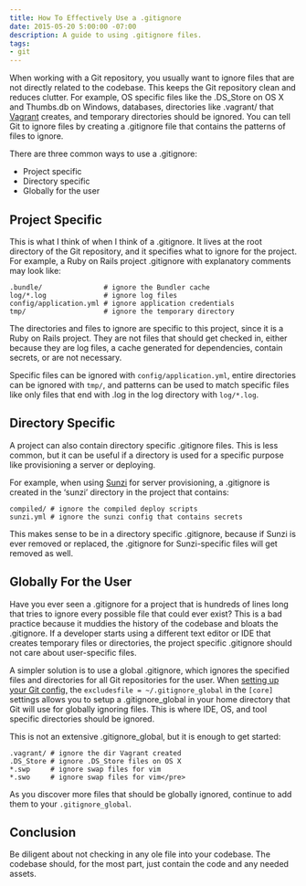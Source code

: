 ```yaml
---
title: How To Effectively Use a .gitignore
date: 2015-05-20 5:00:00 -07:00
description: A guide to using .gitignore files.
tags:
- git
---
```


When working with a Git repository, you usually want to ignore files
that are not directly related to the codebase. This keeps the Git
repository clean and reduces clutter. For example, OS specific files
like the .DS_Store on OS X and Thumbs.db on Windows, databases,
directories like .vagrant/ that [Vagrant](https://www.vagrantup.com/)
creates, and temporary directories should be ignored. You can tell Git
to ignore files by creating a .gitignore file that contains the patterns
of files to ignore.

There are three common ways to use a .gitignore:

*   Project specific
* Directory specific
* Globally for the user

## Project Specific

This is what I think of when I think of a .gitignore. It lives at the
root directory of the Git repository, and it specifies what to ignore
for the project. For example, a Ruby on Rails project .gitignore with
explanatory comments may look like:

~~~
.bundle/               # ignore the Bundler cache
log/*.log              # ignore log files
config/application.yml # ignore application credentials
tmp/                   # ignore the temporary directory
~~~

The directories and files to ignore are specific to this project, since
it is a Ruby on Rails project. They are not files that should get
checked in, either because they are log files, a cache generated for
dependencies, contain secrets, or are not necessary.

Specific files can be ignored with `config/application.yml`, entire
directories can be ignored with `tmp/`, and patterns can be used to
match specific files like only files that end with .log in the log
directory with `log/*.log`.

## Directory Specific

A project can also contain directory specific .gitignore files. This is
less common, but it can be useful if a directory is used for a specific
purpose like provisioning a server or deploying.

For example, when using [Sunzi](https://github.com/kenn/sunzi) for
server provisioning, a .gitignore is created in the ‘sunzi’ directory in
the project that contains:

~~~
compiled/ # ignore the compiled deploy scripts
sunzi.yml # ignore the sunzi config that contains secrets
~~~

This makes sense to be in a directory specific .gitignore, because if
Sunzi is ever removed or replaced, the .gitignore for Sunzi-specific
files will get removed as well.

## Globally For the User

Have you ever seen a .gitignore for a project that is hundreds of lines
long that tries to ignore every possible file that could ever exist?
This is a bad practice because it muddies the history of the codebase
and bloats the .gitignore. If a developer starts using a different text
editor or IDE that creates temporary files or directories, the project
specific .gitignore should not care about user-specific files.

A simpler solution is to use a global .gitignore, which ignores the
specified files and directories for all Git repositories for the user.
When [setting up your Git config,](/a-simple-git-config)
the `excludesfile = ~/.gitignore_global` in the `[core]` settings allows
you to setup a .gitignore_global in your home directory that Git will
use for globally ignoring files. This is where IDE, OS, and tool
specific directories should be ignored.

This is not an extensive .gitignore_global, but it is enough to get
started:

~~~
.vagrant/ # ignore the dir Vagrant created
.DS_Store # ignore .DS_Store files on OS X
*.swp     # ignore swap files for vim
*.swo     # ignore swap files for vim</pre>
~~~

As you discover more files that should be globally ignored, continue to
add them to your `.gitignore_global`.

## Conclusion

Be diligent about not checking in any ole file into your codebase. The
codebase should, for the most part, just contain the code and any needed
assets.
